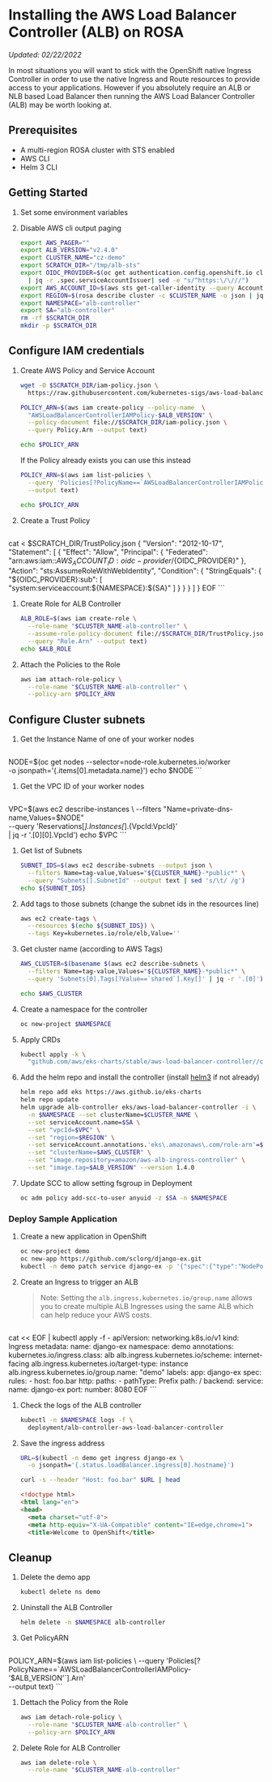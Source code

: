 # Installing the AWS Load Balancer Controller (ALB) on ROSA

*Updated: 02/22/2022*

In most situations you will want to stick with the OpenShift native Ingress Controller in order to use the native Ingress and Route resources to provide access to your applications.  However if you absolutely require an ALB or NLB based Load Balancer then running the AWS Load Balancer Controller (ALB) may be worth looking at.

## Prerequisites

* A multi-region ROSA cluster with STS enabled
* AWS CLI
* Helm 3 CLI

## Getting Started

1. Set some environment variables

1. Disable AWS cli output paging

    ```bash
    export AWS_PAGER=""
    export ALB_VERSION="v2.4.0"
    export CLUSTER_NAME="cz-demo"
    export SCRATCH_DIR="/tmp/alb-sts"
    export OIDC_PROVIDER=$(oc get authentication.config.openshift.io cluster -o json \
      | jq -r .spec.serviceAccountIssuer| sed -e "s/^https:\/\///")
    export AWS_ACCOUNT_ID=$(aws sts get-caller-identity --query Account --output text)
    export REGION=$(rosa describe cluster -c $CLUSTER_NAME -o json | jq -r .region.id)
    export NAMESPACE="alb-controller"
    export SA="alb-controller"
    rm -rf $SCRATCH_DIR
    mkdir -p $SCRATCH_DIR
    ```

## Configure IAM credentials

1. Create AWS Policy and Service Account

    ```bash
    wget -O $SCRATCH_DIR/iam-policy.json \
      https://raw.githubusercontent.com/kubernetes-sigs/aws-load-balancer-controller/$ALB_VERSION/docs/install/iam_policy.json

    POLICY_ARN=$(aws iam create-policy --policy-name  \
      "AWSLoadBalancerControllerIAMPolicy-$ALB_VERSION" \
      --policy-document file://$SCRATCH_DIR/iam-policy.json \
      --query Policy.Arn --output text)

    echo $POLICY_ARN
    ```

    If the Policy already exists you can use this instead

    ```bash
    POLICY_ARN=$(aws iam list-policies \
      --query 'Policies[?PolicyName==`AWSLoadBalancerControllerIAMPolicy-'$ALB_VERSION'`].Arn' \
      --output text)

    echo $POLICY_ARN
    ```

1. Create a Trust Policy

    ```bash
cat <<EOF > $SCRATCH_DIR/TrustPolicy.json
{
  "Version": "2012-10-17",
  "Statement": [
    {
      "Effect": "Allow",
      "Principal": {
        "Federated": "arn:aws:iam::${AWS_ACCOUNT_ID}:oidc-provider/${OIDC_PROVIDER}"
      },
      "Action": "sts:AssumeRoleWithWebIdentity",
      "Condition": {
        "StringEquals": {
          "${OIDC_PROVIDER}:sub": [
            "system:serviceaccount:${NAMESPACE}:${SA}"
          ]
        }
      }
    }
  ]
}
EOF
    ```

1. Create Role for ALB Controller

    ```bash
    ALB_ROLE=$(aws iam create-role \
      --role-name "$CLUSTER_NAME-alb-controller" \
      --assume-role-policy-document file://$SCRATCH_DIR/TrustPolicy.json \
      --query "Role.Arn" --output text)
    echo $ALB_ROLE
    ```

1. Attach the Policies to the Role

    ```bash
    aws iam attach-role-policy \
      --role-name "$CLUSTER_NAME-alb-controller" \
      --policy-arn $POLICY_ARN
    ```

## Configure Cluster subnets

1. Get the Instance Name of one of your worker nodes

    ```bash
NODE=$(oc get nodes --selector=node-role.kubernetes.io/worker \
  -o jsonpath='{.items[0].metadata.name}')
echo $NODE
    ```

1. Get the VPC ID of your worker nodes

    ```bash
VPC=$(aws ec2 describe-instances \
  --filters "Name=private-dns-name,Values=$NODE" \
  --query 'Reservations[*].Instances[*].{VpcId:VpcId}' \
  | jq -r '.[0][0].VpcId')
echo $VPC
    ```

1. Get list of Subnets

    ```bash
    SUBNET_IDS=$(aws ec2 describe-subnets --output json \
      --filters Name=tag-value,Values="${CLUSTER_NAME}-*public*" \
      --query "Subnets[].SubnetId" --output text | sed 's/\t/ /g')
    echo ${SUBNET_IDS}
    ```

1. Add tags to those subnets (change the subnet ids in the resources line)

    ```bash
    aws ec2 create-tags \
      --resources $(echo ${SUBNET_IDS}) \
      --tags Key=kubernetes.io/role/elb,Value=''
    ```

1. Get cluster name (according to AWS Tags)

    ```bash
    AWS_CLUSTER=$(basename $(aws ec2 describe-subnets \
      --filters Name=tag-value,Values="${CLUSTER_NAME}-*public*" \
      --query 'Subnets[0].Tags[?Value==`shared`].Key[]' | jq -r '.[0]'))

    echo $AWS_CLUSTER
    ```

1. Create a namespace for the controller

    ```bash
    oc new-project $NAMESPACE
    ```

1. Apply CRDs

    ```bash
    kubectl apply -k \
      "github.com/aws/eks-charts/stable/aws-load-balancer-controller//crds?ref=master"
    ```

1. Add the helm repo and install the controller (install [helm3](https://github.com/helm/helm/releases/tag/v3.5.4) if not already)

    ```bash
    helm repo add eks https://aws.github.io/eks-charts
    helm repo update
    helm upgrade alb-controller eks/aws-load-balancer-controller -i \
      -n $NAMESPACE --set clusterName=$CLUSTER_NAME \
      --set serviceAccount.name=$SA \
      --set "vpcId=$VPC" \
      --set "region=$REGION" \
      --set serviceAccount.annotations.'eks\.amazonaws\.com/role-arn'=$ALB_ROLE \
      --set "clusterName=$AWS_CLUSTER" \
      --set "image.repository=amazon/aws-alb-ingress-controller" \
      --set "image.tag=$ALB_VERSION" --version 1.4.0
    ```

1. Update SCC to allow setting fsgroup in Deployment

    ```bash
    oc adm policy add-scc-to-user anyuid -z $SA -n $NAMESPACE
    ```

### Deploy Sample Application

1. Create a new application in OpenShift

    ```bash
    oc new-project demo
    oc new-app https://github.com/sclorg/django-ex.git
    kubectl -n demo patch service django-ex -p '{"spec":{"type":"NodePort"}}'
    ```

1. Create an Ingress to trigger an ALB

    > Note: Setting the `alb.ingress.kubernetes.io/group.name` allows you to create multiple ALB Ingresses using the same ALB which can help reduce your AWS costs.

    ```bash
cat << EOF | kubectl apply -f -
apiVersion: networking.k8s.io/v1
kind: Ingress
metadata:
  name: django-ex
  namespace: demo
  annotations:
    kubernetes.io/ingress.class: alb
    alb.ingress.kubernetes.io/scheme: internet-facing
    alb.ingress.kubernetes.io/target-type: instance
    alb.ingress.kubernetes.io/group.name: "demo"
  labels:
    app: django-ex
spec:
  rules:
    - host: foo.bar
      http:
        paths:
          - pathType: Prefix
            path: /
            backend:
              service:
                name: django-ex
                port:
                  number: 8080
EOF
    ```

1. Check the logs of the ALB controller

    ```bash
    kubectl -n $NAMESPACE logs -f \
      deployment/alb-controller-aws-load-balancer-controller
    ```

1. Save the ingress address

    ```bash
    URL=$(kubectl -n demo get ingress django-ex \
      -o jsonpath='{.status.loadBalancer.ingress[0].hostname}')
    ```

    ```bash
    curl -s --header "Host: foo.bar" $URL | head
    ```

    ```html
    <!doctype html>
    <html lang="en">
    <head>
      <meta charset="utf-8">
      <meta http-equiv="X-UA-Compatible" content="IE=edge,chrome=1">
      <title>Welcome to OpenShift</title>
    ```

## Cleanup

1. Delete the demo app

    ```bash
    kubectl delete ns demo
    ```

1. Uninstall the ALB Controller

    ```bash
    helm delete -n $NAMESPACE alb-controller
    ```

1. Get PolicyARN

    ```bash
POLICY_ARN=$(aws iam list-policies \
  --query 'Policies[?PolicyName==`AWSLoadBalancerControllerIAMPolicy-'$ALB_VERSION'`].Arn' \
  --output text)
    ```

1. Dettach the Policy from the Role

    ```bash
    aws iam detach-role-policy \
      --role-name "$CLUSTER_NAME-alb-controller" \
      --policy-arn $POLICY_ARN
    ```

1. Delete Role for ALB Controller

    ```bash
    aws iam delete-role \
      --role-name "$CLUSTER_NAME-alb-controller"
    ```

